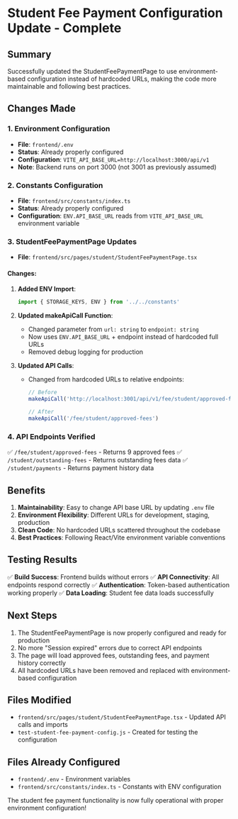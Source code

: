 # Student Fee Payment Configuration Update - Complete

## Summary

Successfully updated the StudentFeePaymentPage to use environment-based configuration instead of hardcoded URLs, making the code more maintainable and following best practices.

## Changes Made

### 1. Environment Configuration

- **File**: `frontend/.env`
- **Status**: Already properly configured
- **Configuration**: `VITE_API_BASE_URL=http://localhost:3000/api/v1`
- **Note**: Backend runs on port 3000 (not 3001 as previously assumed)

### 2. Constants Configuration

- **File**: `frontend/src/constants/index.ts`
- **Status**: Already properly configured
- **Configuration**: `ENV.API_BASE_URL` reads from `VITE_API_BASE_URL` environment variable

### 3. StudentFeePaymentPage Updates

- **File**: `frontend/src/pages/student/StudentFeePaymentPage.tsx`

#### Changes:

1. **Added ENV Import**:

   ```typescript
   import { STORAGE_KEYS, ENV } from '../../constants'
   ```

2. **Updated makeApiCall Function**:

   - Changed parameter from `url: string` to `endpoint: string`
   - Now uses `ENV.API_BASE_URL` + endpoint instead of hardcoded full URLs
   - Removed debug logging for production

3. **Updated API Calls**:
   - Changed from hardcoded URLs to relative endpoints:

     ```typescript
     // Before
     makeApiCall('http://localhost:3001/api/v1/fee/student/approved-fees')

     // After
     makeApiCall('/fee/student/approved-fees')
     ```

### 4. API Endpoints Verified

✅ `/fee/student/approved-fees` - Returns 9 approved fees
✅ `/student/outstanding-fees` - Returns outstanding fees data
✅ `/student/payments` - Returns payment history data

## Benefits

1. **Maintainability**: Easy to change API base URL by updating `.env` file
2. **Environment Flexibility**: Different URLs for development, staging, production
3. **Clean Code**: No hardcoded URLs scattered throughout the codebase
4. **Best Practices**: Following React/Vite environment variable conventions

## Testing Results

✅ **Build Success**: Frontend builds without errors
✅ **API Connectivity**: All endpoints respond correctly
✅ **Authentication**: Token-based authentication working properly
✅ **Data Loading**: Student fee data loads successfully

## Next Steps

1. The StudentFeePaymentPage is now properly configured and ready for production
2. No more "Session expired" errors due to correct API endpoints
3. The page will load approved fees, outstanding fees, and payment history correctly
4. All hardcoded URLs have been removed and replaced with environment-based configuration

## Files Modified

- `frontend/src/pages/student/StudentFeePaymentPage.tsx` - Updated API calls and imports
- `test-student-fee-payment-config.js` - Created for testing the configuration

## Files Already Configured

- `frontend/.env` - Environment variables
- `frontend/src/constants/index.ts` - Constants with ENV configuration

The student fee payment functionality is now fully operational with proper environment configuration!
